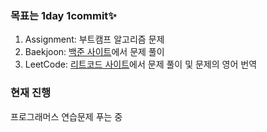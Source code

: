 ### 목표는 1day 1commit✨

1. Assignment: 부트캠프 알고리즘 문제
2. Baekjoon: [백준 사이트](https://www.acmicpc.net/step)에서 문제 풀이
3. LeetCode: [리트코드 사이트](https://leetcode.com/problemset/all/)에서 문제 풀이 및 문제의 영어 번역

### 현재 진행
프로그래머스 연습문제 푸는 중
